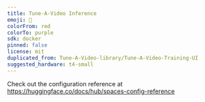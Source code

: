 ```yaml
---
title: Tune-A-Video Inference
emoji: 🐠
colorFrom: red
colorTo: purple
sdk: docker
pinned: false
license: mit
duplicated_from: Tune-A-Video-library/Tune-A-Video-Training-UI
suggested_hardware: t4-small
---
```


Check out the configuration reference at https://huggingface.co/docs/hub/spaces-config-reference
